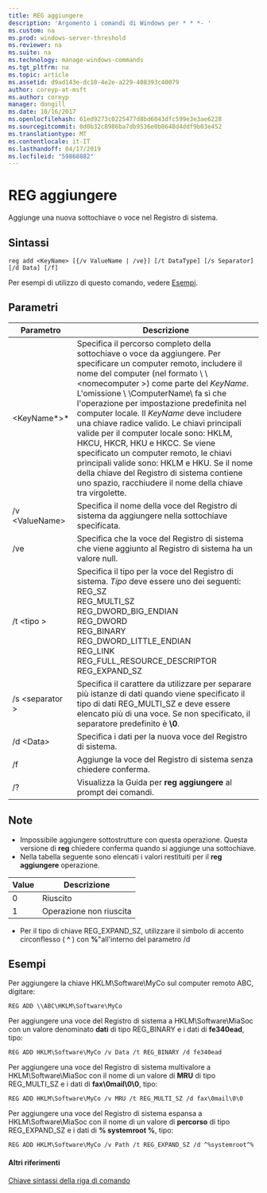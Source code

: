 ```yaml
---
title: REG aggiungere
description: 'Argomento i comandi di Windows per * * *- '
ms.custom: na
ms.prod: windows-server-threshold
ms.reviewer: na
ms.suite: na
ms.technology: manage-windows-commands
ms.tgt_pltfrm: na
ms.topic: article
ms.assetid: d9ad143e-dc10-4e2e-a229-408393c40079
author: coreyp-at-msft
ms.author: coreyp
manager: dongill
ms.date: 10/16/2017
ms.openlocfilehash: 61ed9273c0225477d8bd6043dfc599e3e3ae6228
ms.sourcegitcommit: 0d0b32c8986ba7db9536e0b8648d4ddf9b03e452
ms.translationtype: MT
ms.contentlocale: it-IT
ms.lasthandoff: 04/17/2019
ms.locfileid: "59868882"
---
```

# <a name="reg-add"></a>REG aggiungere


Aggiunge una nuova sottochiave o voce nel Registro di sistema.

## <a name="syntax"></a>Sintassi

```
reg add <KeyName> [{/v ValueName | /ve}] [/t DataType] [/s Separator] [/d Data] [/f]
```
Per esempi di utilizzo di questo comando, vedere [Esempi](#BKMK_examples).

## <a name="parameters"></a>Parametri

|Parametro|Descrizione|
|---------|-----------|
|\<KeyName*>*|Specifica il percorso completo della sottochiave o voce da aggiungere. Per specificare un computer remoto, includere il nome del computer (nel formato \\ \\ \<nomecomputer >\) come parte del *KeyName*. L'omissione \\ \\ComputerName\ fa sì che l'operazione per impostazione predefinita nel computer locale. Il *KeyName* deve includere una chiave radice valido. Le chiavi principali valide per il computer locale sono: HKLM, HKCU, HKCR, HKU e HKCC. Se viene specificato un computer remoto, le chiavi principali valide sono: HKLM e HKU. Se il nome della chiave del Registro di sistema contiene uno spazio, racchiudere il nome della chiave tra virgolette.|
|/v \<ValueName>|Specifica il nome della voce del Registro di sistema da aggiungere nella sottochiave specificata.|
|/ve|Specifica che la voce del Registro di sistema che viene aggiunto al Registro di sistema ha un valore null.|
|/t \<tipo >|Specifica il tipo per la voce del Registro di sistema. *Tipo* deve essere uno dei seguenti:</br>REG_SZ</br>REG_MULTI_SZ</br>REG_DWORD_BIG_ENDIAN</br>REG_DWORD</br>REG_BINARY</br>REG_DWORD_LITTLE_ENDIAN</br>REG_LINK</br>REG_FULL_RESOURCE_DESCRIPTOR</br>REG_EXPAND_SZ|
|/s \<separator >|Specifica il carattere da utilizzare per separare più istanze di dati quando viene specificato il tipo di dati REG_MULTI_SZ e deve essere elencato più di una voce. Se non specificato, il separatore predefinito è **\0**.|
|/d \<Data>|Specifica i dati per la nuova voce del Registro di sistema.|
|/f|Aggiunge la voce del Registro di sistema senza chiedere conferma.|
|/?|Visualizza la Guida per **reg aggiungere** al prompt dei comandi.|

## <a name="remarks"></a>Note

-   Impossibile aggiungere sottostrutture con questa operazione. Questa versione di **reg** chiedere conferma quando si aggiunge una sottochiave.
-   Nella tabella seguente sono elencati i valori restituiti per il **reg aggiungere** operazione.

|Value|Descrizione|
|-----|-----------|
|0|Riuscito|
|1|Operazione non riuscita|
-   Per il tipo di chiave REG_EXPAND_SZ, utilizzare il simbolo di accento circonflesso ( **^** ) con **%**"all'interno del parametro /d

## <a name="BKMK_examples"></a>Esempi

Per aggiungere la chiave HKLM\Software\MyCo sul computer remoto ABC, digitare:
```
REG ADD \\ABC\HKLM\Software\MyCo
```
Per aggiungere una voce del Registro di sistema a HKLM\Software\MiaSoc con un valore denominato **dati** di tipo REG_BINARY e i dati di **fe340ead**, tipo:
```
REG ADD HKLM\Software\MyCo /v Data /t REG_BINARY /d fe340ead
```
Per aggiungere una voce del Registro di sistema multivalore a HKLM\Software\MiaSoc con il nome di un valore di **MRU** di tipo REG_MULTI_SZ e i dati di **fax\0mail\0\0**, tipo:
```
REG ADD HKLM\Software\MyCo /v MRU /t REG_MULTI_SZ /d fax\0mail\0\0
```
Per aggiungere una voce del Registro di sistema espansa a HKLM\Software\MiaSoc con il nome di un valore di **percorso** di tipo REG_EXPAND_SZ e i dati di **% systemroot %**, tipo:
```
REG ADD HKLM\Software\MyCo /v Path /t REG_EXPAND_SZ /d ^%systemroot^%
```

#### <a name="additional-references"></a>Altri riferimenti

[Chiave sintassi della riga di comando](command-line-syntax-key.md)
